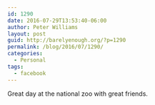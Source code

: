 ```yaml
---
id: 1290
date: 2016-07-29T13:53:40-06:00
author: Peter Williams
layout: post
guid: http://barelyenough.org/?p=1290
permalink: /blog/2016/07/1290/
categories:
  - Personal
tags:
  - facebook
---
```

Great day at the national zoo with great friends.